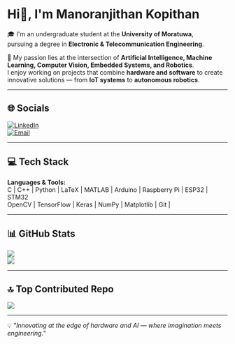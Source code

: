 # Hi👋, I'm Manoranjithan Kopithan

🎓 I'm an undergraduate student at the **University of Moratuwa**,  
pursuing a degree in **Electronic & Telecommunication Engineering**.

🚀 My passion lies at the intersection of **Artificial Intelligence, Machine Learning, Computer Vision, Embedded Systems, and Robotics**.  
I enjoy working on projects that combine **hardware and software** to create innovative solutions — from **IoT systems** to **autonomous robotics**.

---

## 🌐 Socials


[![LinkedIn](https://linkedin.com/in/kopithanm)](https://linkedin.com/in/)  
[![Email](https://img.shields.io/badge/Email-D14836?logo=gmail&logoColor=white)]({mailto:samkopithan29@gmail.com)

---

## 💻 Tech Stack
**Languages & Tools:**  
C | C++ | Python | LaTeX | MATLAB | Arduino | Raspberry Pi | ESP32 | STM32  
OpenCV | TensorFlow | Keras | NumPy | Matplotlib | Git |

---

## 📊 GitHub Stats
![](https://github-readme-stats.vercel.app/api?username=kopithan&show_icons=true&theme=radical)  
![](https://github-readme-stats.vercel.app/api/top-langs/?username=kopithan&layout=compact&theme=radical)

---

## 🔝 Top Contributed Repo
![](https://github-contributor-stats.vercel.app/api?username=kopithan&limit=5&theme=radical&combine_all_yearly_contributions=true)

---
💡 *"Innovating at the edge of hardware and AI — where imagination meets engineering."*
